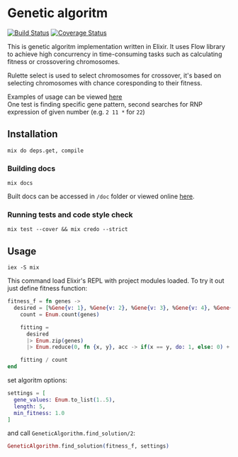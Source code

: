 # Genetic algoritm
[![Build Status](https://travis-ci.org/jakub-gonet/genetic-alchemy.svg?branch=master)](https://travis-ci.org/jakub-gonet/genetic-alchemy) [![Coverage Status](https://coveralls.io/repos/github/jakub-gonet/genetic-alchemy/badge.svg?branch=master)](https://coveralls.io/github/jakub-gonet/genetic-alchemy?branch=master)  

This is genetic algoritm implementation written in Elixir.
It uses Flow library to achieve high concurrency in time-consuming tasks such as calculating fitness or crossovering chromosomes.

Rulette select is used to select chromosomes for crossover, it's based on selecting chromosomes with chance coresponding to their fitness.

Examples of usage can be viewed [here](https://github.com/jakub-gonet/genetic-alchemy/blob/master/test/genetic_algoritm_solutions_test.exs)  
One test is finding specific gene pattern, second searches for RNP expression of given number (e.g. `2 11 *` for `22`)

## Installation
```
mix do deps.get, compile
```

### Building docs
```
mix docs
```
Built docs can be accessed in `/doc` folder or viewed online [here](https://jakub-gonet.github.io/genetic-alchemy/readme.html). 

### Running tests and code style check
```
mix test --cover && mix credo --strict
```

## Usage
```
iex -S mix
```
This command load Elixir's REPL with project modules loaded.
To try it out just define fitness function:
```elixir
fitness_f = fn genes ->
  desired = [%Gene{v: 1}, %Gene{v: 2}, %Gene{v: 3}, %Gene{v: 4}, %Gene{v: 5}]
    count = Enum.count(genes)

    fitting =
      desired
      |> Enum.zip(genes)
      |> Enum.reduce(0, fn {x, y}, acc -> if(x == y, do: 1, else: 0) + acc end)

    fitting / count
end
```
set algoritm options:
```elixir
settings = [
  gene_values: Enum.to_list(1..5),
  length: 5,
  min_fitness: 1.0
]
```
and call `GeneticAlgorithm.find_solution/2`:
```elixir
GeneticAlgorithm.find_solution(fitness_f, settings)
```
